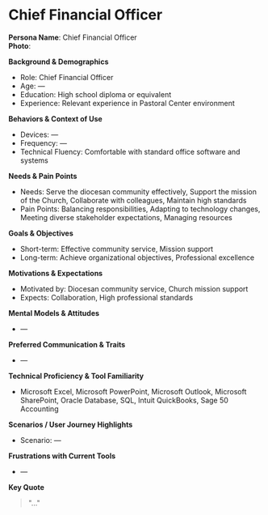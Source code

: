 # Chief Financial Officer

**Persona Name**: Chief Financial Officer  
**Photo**:  

**Background & Demographics**  
- Role: Chief Financial Officer  
- Age: —  
- Education: High school diploma or equivalent  
- Experience: Relevant experience in Pastoral Center environment  

**Behaviors & Context of Use**  
- Devices: —  
- Frequency: —  
- Technical Fluency: Comfortable with standard office software and systems  

**Needs & Pain Points**  
- Needs: Serve the diocesan community effectively, Support the mission of the Church, Collaborate with colleagues, Maintain high standards  
- Pain Points: Balancing responsibilities, Adapting to technology changes, Meeting diverse stakeholder expectations, Managing resources  

**Goals & Objectives**  
- Short-term: Effective community service, Mission support  
- Long-term: Achieve organizational objectives, Professional excellence  

**Motivations & Expectations**  
- Motivated by: Diocesan community service, Church mission support  
- Expects: Collaboration, High professional standards  

**Mental Models & Attitudes**  
- —  

**Preferred Communication & Traits**  
- —  

**Technical Proficiency & Tool Familiarity**  
- Microsoft Excel, Microsoft PowerPoint, Microsoft Outlook, Microsoft SharePoint, Oracle Database, SQL, Intuit QuickBooks, Sage 50 Accounting  

**Scenarios / User Journey Highlights**  
- Scenario: —  

**Frustrations with Current Tools**  
- —  

**Key Quote**  
> "…"  